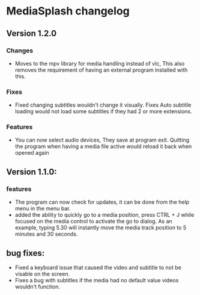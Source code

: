 # MediaSplash changelog
## Version 1.2.0
### Changes
- Moves to the mpv library for media handling instead of vlc, This also removes the requirement of having an external program installed with this.
### Fixes
- Fixed changing subtitles wouldn't change it visually.
Fixes Auto subtitle loading would not load some subtitles if they had 2 or more extensions.
### Features
- You can now select audio devices, They save at program exit.
Quitting the program when having a media file active would reload it back when opened again

## Version 1.1.0:
### features
- The program can now check for updates, it can be done from the help menu in the menu bar.
- added the ability to quickly go to a media position, press CTRL + J while focused on the media control to activate the go to dialog. As an example, typing 5.30 will instantly move the media track position to 5 minutes and 30 seconds.
## bug fixes:
- Fixed a keyboard issue that caused the video and subtitle to not be visable on the screen.
- Fixes a bug with subtitles if the media  had no default value videos wouldn't function.

